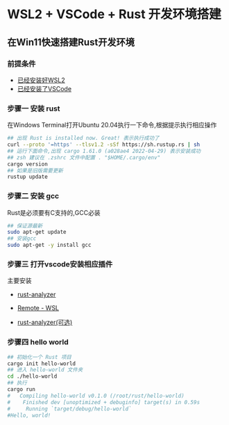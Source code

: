 # WSL2 + VSCode + Rust 开发环境搭建

## 在Win11快速搭建Rust开发环境

### 前提条件

* [已经安装好WSL2](../../docs/Productivity/wsl2-dev.md)
* [已经安装了VSCode](https://code.visualstudio.com/docs/setup/windows)

### 步骤一 安装 rust

在Windows Terminal打开Ubuntu 20.04执行一下命令,根据提示执行相应操作

```bash
## 出现 Rust is installed now. Great! 表示执行成功了
curl --proto '=https' --tlsv1.2 -sSf https://sh.rustup.rs | sh
## 运行下面命令,出现 cargo 1.61.0 (a028ae4 2022-04-29) 表示安装成功
## zsh 建议在 .zshrc 文件中配置 . "$HOME/.cargo/env"
cargo version
## 如果是旧版需要更新
rustup update
```

### 步骤二 安装 gcc

Rust是必须要有C支持的,GCC必装

```bash
## 保证源最新
sudo apt-get update
## 安装gcc
sudo apt-get -y install gcc
```

### 步骤三 打开vscode安装相应插件

主要安装

* [rust-analyzer](https://marketplace.visualstudio.com/items?itemName=rust-lang.rust-analyzer)

* [Remote - WSL](https://marketplace.visualstudio.com/items?itemName=ms-vscode-remote.remote-wsl)

* [rust-analyzer(可选)](https://marketplace.visualstudio.com/items?itemName=dustypomerleau.rust-syntax)

### 步骤四 hello world

```bash
## 初始化一个 Rust 项目
cargo init hello-world
## 进入 hello-world 文件夹
cd ./hello-world
## 执行 
cargo run
#   Compiling hello-world v0.1.0 (/root/rust/hello-world)
#    Finished dev [unoptimized + debuginfo] target(s) in 0.59s
#     Running `target/debug/hello-world`
#Hello, world!
```
